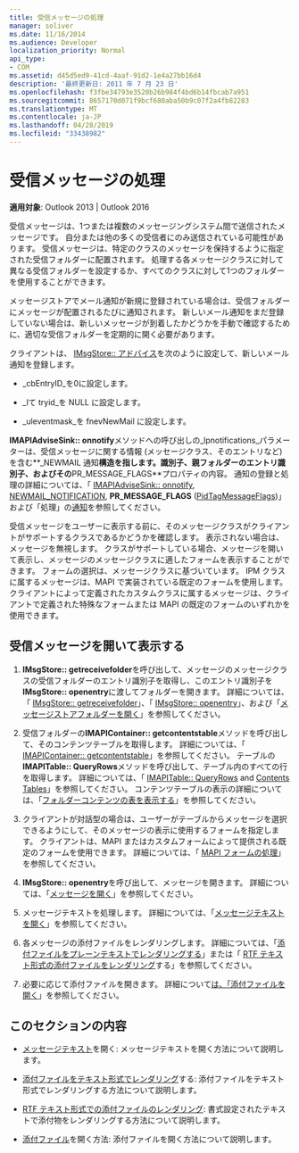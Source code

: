 ```yaml
---
title: 受信メッセージの処理
manager: soliver
ms.date: 11/16/2014
ms.audience: Developer
localization_priority: Normal
api_type:
- COM
ms.assetid: d45d5ed9-41cd-4aaf-91d2-1e4a27bb16d4
description: '最終更新日: 2011 年 7 月 23 日'
ms.openlocfilehash: f3fbe34793e3520b26b984f4bd6b14fbcab7a951
ms.sourcegitcommit: 8657170d071f9bcf680aba50b9c07f2a4fb82283
ms.translationtype: MT
ms.contentlocale: ja-JP
ms.lasthandoff: 04/28/2019
ms.locfileid: "33438982"
---
```

# <a name="handling-an-incoming-message"></a>受信メッセージの処理

**適用対象**: Outlook 2013 | Outlook 2016 
  
受信メッセージは、1つまたは複数のメッセージングシステム間で送信されたメッセージです。 自分または他の多くの受信者にのみ送信されている可能性があります。 受信メッセージは、特定のクラスのメッセージを保持するように指定された受信フォルダーに配置されます。 処理する各メッセージクラスに対して異なる受信フォルダーを設定するか、すべてのクラスに対して1つのフォルダーを使用することができます。
  
メッセージストアでメール通知が新規に登録されている場合は、受信フォルダーにメッセージが配置されるたびに通知されます。 新しいメール通知をまだ登録していない場合は、新しいメッセージが到着したかどうかを手動で確認するために、適切な受信フォルダーを定期的に開く必要があります。
  
クライアントは、 [IMsgStore:: アドバイス](imsgstore-advise.md)を次のように設定して、新しいメール通知を登録します。 
  
- _cbEntryID_を0に設定します。 
    
- _lて tryid_を NULL に設定します。 
    
- _uleventmask_を fnevNewMail に設定します。 
    
**IMAPIAdviseSink:: onnotify**メソッドへの呼び出しの_lpnotifications_パラメーターは、受信メッセージに関する情報 (メッセージクラス、そのエントリなど) を含む**\_NEWMAIL 通知**構造を指します。識別子、親フォルダーのエントリ識別子、およびその**PR_MESSAGE_FLAGS**プロパティの内容。 通知の登録と処理の詳細については、「 [IMAPIAdviseSink:: onnotify](imapiadvisesink-onnotify.md), [NEWMAIL_NOTIFICATION](newmail_notification.md), **PR_MESSAGE_FLAGS** ([PidTagMessageFlags](pidtagmessageflags-canonical-property.md))」および「処理」の[通知](handling-notifications.md)を参照してください。 
  
受信メッセージをユーザーに表示する前に、そのメッセージクラスがクライアントがサポートするクラスであるかどうかを確認します。 表示されない場合は、メッセージを無視します。 クラスがサポートしている場合、メッセージを開いて表示し、メッセージのメッセージクラスに適したフォームを表示することができます。 フォームの選択は、メッセージクラスに基づいています。 IPM クラスに属するメッセージは、MAPI で実装されている既定のフォームを使用します。 クライアントによって定義されたカスタムクラスに属するメッセージは、クライアントで定義された特殊なフォームまたは MAPI の既定のフォームのいずれかを使用できます。
  
## <a name="open-and-display-an-incoming-message"></a>受信メッセージを開いて表示する
  
1. **IMsgStore:: getreceivefolder**を呼び出して、メッセージのメッセージクラスの受信フォルダーのエントリ識別子を取得し、このエントリ識別子を**IMsgStore:: openentry**に渡してフォルダーを開きます。 詳細については、「 [IMsgStore:: getreceivefolder](imsgstore-getreceivefolder.md)」、「 [IMsgStore:: openentry](imsgstore-openentry.md)」、および「[メッセージストアフォルダーを開く](opening-a-message-store-folder.md)」を参照してください。
    
2. 受信フォルダーの**IMAPIContainer:: getcontentstable**メソッドを呼び出して、そのコンテンツテーブルを取得します。 詳細については、「 [IMAPIContainer:: getcontentstable](imapicontainer-getcontentstable.md)」を参照してください。 テーブルの**IMAPITable:: QueryRows**メソッドを呼び出して、テーブル内のすべての行を取得します。 詳細については、「 [IMAPITable:: QueryRows](imapitable-queryrows.md) and [Contents Tables](contents-tables.md)」を参照してください。 コンテンツテーブルの表示の詳細については、「[フォルダーコンテンツの表を表示する](displaying-a-folder-contents-table.md)」を参照してください。
    
3. クライアントが対話型の場合は、ユーザーがテーブルからメッセージを選択できるようにして、そのメッセージの表示に使用するフォームを指定します。 クライアントは、MAPI またはカスタムフォームによって提供される既定のフォームを使用できます。 詳細については、「 [MAPI フォームの処理](handling-mapi-forms.md)」を参照してください。
    
4. **IMsgStore:: openentry**を呼び出して、メッセージを開きます。 詳細については、「[メッセージを開く](opening-a-message.md)」を参照してください。
    
5. メッセージテキストを処理します。 詳細については、「[メッセージテキストを開く](opening-message-text.md)」を参照してください。
    
6. 各メッセージの添付ファイルをレンダリングします。 詳細については、「[添付ファイルをプレーンテキストでレンダリングする](rendering-an-attachment-in-plain-text.md)」または「 [RTF テキスト形式の添付ファイルをレンダリング](rendering-an-attachment-in-rtf-text.md)する」を参照してください。
    
7. 必要に応じて添付ファイルを開きます。 詳細について[は、「添付ファイルを開く](opening-an-attachment.md)」を参照してください。
    
## <a name="in-this-section"></a>このセクションの内容

- [メッセージテキスト](opening-message-text.md)を開く: メッセージテキストを開く方法について説明します。
    
- [添付ファイルをテキスト形式でレンダリング](rendering-an-attachment-in-plain-text.md)する: 添付ファイルをテキスト形式でレンダリングする方法について説明します。
    
- [RTF テキスト形式での添付ファイルのレンダリング](rendering-an-attachment-in-rtf-text.md): 書式設定されたテキストで添付物をレンダリングする方法について説明します。
    
- [添付ファイル](opening-an-attachment.md)を開く方法: 添付ファイルを開く方法について説明します。
    

